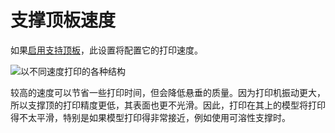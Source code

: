 支撑顶板速度
====
如果[启用支持顶板](../support/support_interface_enable.md)，此设置将配置它的打印速度。

![以不同速度打印的各种结构](../images/speed_difference.png)

较高的速度可以节省一些打印时间，但会降低悬垂的质量。因为打印机振动更大，所以支撑顶的打印精度更低，其表面也更不光滑。因此，打印在其上的模型将打印得不太平滑，特别是如果模型打印得非常接近，例如使用可溶性支撑时。

